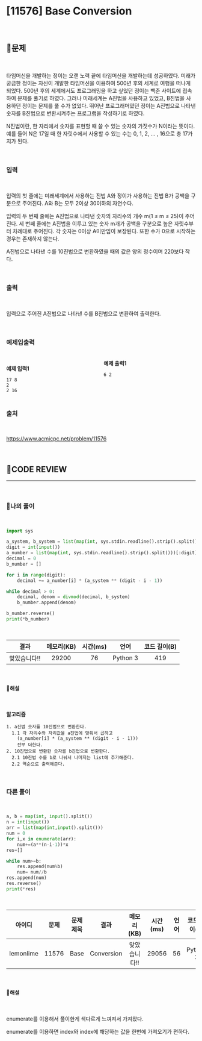 # [11576] Base Conversion

<br/>

## **📝문제**

<br/>

타임머신을 개발하는 정이는 오랜 노력 끝에 타임머신을 개발하는데 성공하였다. 미래가 궁금한 정이는 자신이 개발한 타임머신을 이용하여 500년 후의 세계로 여행을 떠나게 되었다. 500년 후의 세계에서도 프로그래밍을 하고 싶었던 정이는 백준 사이트에 접속하여 문제를 풀기로 하였다. 그러나 미래세계는 A진법을 사용하고 있었고, B진법을 사용하던 정이는 문제를 풀 수가 없었다. 뛰어난 프로그래머였던 정이는 A진법으로 나타낸 숫자를 B진법으로 변환시켜주는 프로그램을 작성하기로 하였다. 

N진법이란, 한 자리에서 숫자를 표현할 때 쓸 수 있는 숫자의 가짓수가 N이라는 뜻이다. 예를 들어 N은 17일 때 한 자릿수에서 사용할 수 있는 수는 0, 1, 2, ... , 16으로 총 17가지가 된다.

<br/>

### **입력**

<br/>

입력의 첫 줄에는 미래세계에서 사용하는 진법 A와 정이가 사용하는 진법 B가 공백을 구분으로 주어진다. A와 B는 모두 2이상 30이하의 자연수다.

입력의 두 번째 줄에는 A진법으로 나타낸 숫자의 자리수의 개수 m(1 ≤ m ≤ 25)이 주어진다. 세 번째 줄에는 A진법을 이루고 있는 숫자 m개가 공백을 구분으로 높은 자릿수부터 차례대로 주어진다. 각 숫자는 0이상 A미만임이 보장된다. 또한 수가 0으로 시작하는 경우는 존재하지 않는다.

A진법으로 나타낸 수를 10진법으로 변환하였을 때의 값은 양의 정수이며 220보다 작다.

<br/>

### **출력**

<br/>

입력으로 주어진 A진법으로 나타낸 수를 B진법으로 변환하여 출력한다.

<br/>

### **예제입출력**

<br/>

<div style="column-count:2; ">
  <div>

**예제 입력1**

```
17 8
2
2 16
```

  </div>
  <div>

**예제 출력1**

```
6 2
```

<br/>

  </div>
</div>

<br/>

### **출처**

<br/>

https://www.acmicpc.net/problem/11576

<br/>

## **🧐CODE REVIEW**
***

<br/>

### **🧾나의 풀이**

<br/>

```python
import sys

a_system, b_system = list(map(int, sys.stdin.readline().strip().split()))
digit = int(input())
a_number = list(map(int, sys.stdin.readline().strip().split()))[:digit]
decimal = 0
b_number = []

for i in range(digit):
    decimal += a_number[i] * (a_system ** (digit - i - 1))

while decimal > 0:
    decimal, denom = divmod(decimal, b_system)
    b_number.append(denom)

b_number.reverse()
print(*b_number)
```

<br/>

결과	| 메모리(KB) |	시간(ms) |	언어 |	코드 길이(B)
:----:|:-----:|:-----:|:-----:|:--------:
맞았습니다!! |	29200	| 76 |	Python 3 | 419

<br/>

#### **📝해설**

<br/>

**알고리즘**
```
1. a진법 숫자를 10진법으로 변환한다.
  1.1 각 자리수와 자리값을 a진법에 맞춰서 곱하고
    (a_number[i] * (a_system ** (digit - i - 1))) 
    전부 더한다.
2. 10진법으로 변환한 숫자를 b진법으로 변환한다.
  2.1 10진법 수를 b로 나눠서 나머지는 list에 추가해준다.
  2.2 역순으로 출력해준다.
```

<br/>

### **다른 풀이**

<br/>

```python
a, b = map(int, input().split())
n = int(input())
arr = list(map(int,input().split()))
num = 0
for i,x in enumerate(arr):
    num+=(a**(n-i-1))*x
res=[]

while num>=b:
    res.append(num%b)
    num= num//b
res.append(num)
res.reverse()
print(*res)
```

<br/>

아이디 |	문제	| 문제 제목 |	결과	| 메모리(KB) |	시간(ms) |	언어 |	코드 길이(B) 
:-----:|:-----:|:---------:|:-----:|:-----:|:-----:|:----:|:--------:
lemonlime	| 11576 |	Base | Conversion |	맞았습니다!! |	29056	| 56 |	Python 3 |	247

<br/>

#### **📝해설**

<br/>

enumerate를 이용해서 풀이한게 색다르게 느껴져서 가져왔다.

enumerate를 이용하면 index와 index에 해당하는 값을 한번에 가져오기가 편하다.

<br/>